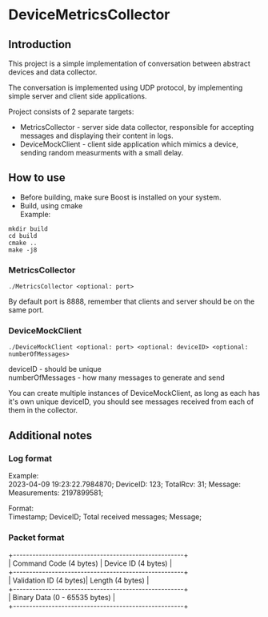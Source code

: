# DeviceMetricsCollector

## Introduction

This project is a simple implementation of conversation between abstract devices and data collector.

The conversation is implemented using UDP protocol, by implementing simple server and client side applications.

Project consists of 2 separate targets:
- MetricsCollector - server side data collector, responsible for accepting messages and displaying their content in logs.
- DeviceMockClient - client side application which mimics a device, sending random measurments with a small delay.

## How to use

- Before building, make sure Boost is installed on your system.
- Build, using cmake<br>
Example:<br>
```
mkdir build
cd build
cmake ..
make -j8
```

### MetricsCollector

```./MetricsCollector <optional: port>```

By default port is 8888, remember that clients and server should be on the same port.

### DeviceMockClient

```./DeviceMockClient <optional: port> <optional: deviceID> <optional: numberOfMessages>```

deviceID - should be unique<br>
numberOfMessages - how many messages to generate and send<br>

You can create multiple instances of DeviceMockClient, as long as each has it's own unique deviceID, you should see messages received from each of them in the collector.

## Additional notes

### Log format

Example:<br>
2023-04-09 19:23:22.7984870; DeviceID: 123; TotalRcv: 31; Message: Measurements: 2197899581;

Format:<br>
Timestamp; DeviceID; Total received messages; Message;

### Packet format
+-----------------------------------------------------+<br>
| Command Code (4 bytes) | Device ID (4 bytes)        |<br>
+-----------------------------------------------------+<br>
| Validation ID (4 bytes)| Length (4 bytes)           |<br>
+-----------------------------------------------------+<br>
| Binary Data (0 - 65535 bytes)                       |<br>
+-----------------------------------------------------+<br>